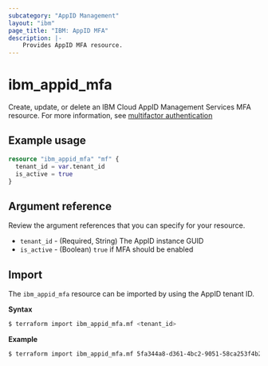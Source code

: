 ```yaml
---
subcategory: "AppID Management"
layout: "ibm"
page_title: "IBM: AppID MFA"
description: |-
    Provides AppID MFA resource.
---
```


# ibm_appid_mfa

Create, update, or delete an IBM Cloud AppID Management Services MFA resource. For more information, see [multifactor authentication](https://cloud.ibm.com/docs/appid?topic=appid-cd-mfa)

## Example usage

```terraform
resource "ibm_appid_mfa" "mf" {
  tenant_id = var.tenant_id
  is_active = true
}
```

## Argument reference
Review the argument references that you can specify for your resource.

- `tenant_id` - (Required, String) The AppID instance GUID
- `is_active` - (Boolean) `true` if MFA should be enabled

## Import

The `ibm_appid_mfa` resource can be imported by using the AppID tenant ID.

**Syntax**

```bash
$ terraform import ibm_appid_mfa.mf <tenant_id>
```
**Example**

```bash
$ terraform import ibm_appid_mfa.mf 5fa344a8-d361-4bc2-9051-58ca253f4b2b
```
